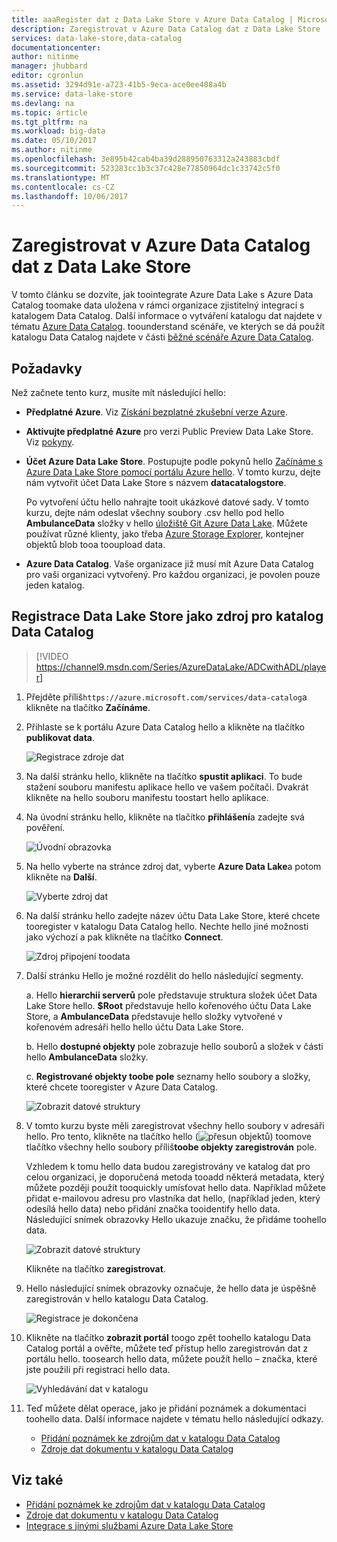 ```yaml
---
title: aaaRegister dat z Data Lake Store v Azure Data Catalog | Microsoft Docs
description: Zaregistrovat v Azure Data Catalog dat z Data Lake Store
services: data-lake-store,data-catalog
documentationcenter: 
author: nitinme
manager: jhubbard
editor: cgronlun
ms.assetid: 3294d91e-a723-41b5-9eca-ace0ee408a4b
ms.service: data-lake-store
ms.devlang: na
ms.topic: article
ms.tgt_pltfrm: na
ms.workload: big-data
ms.date: 05/10/2017
ms.author: nitinme
ms.openlocfilehash: 3e895b42cab4ba39d288950763312a243883cbdf
ms.sourcegitcommit: 523283cc1b3c37c428e77850964dc1c33742c5f0
ms.translationtype: MT
ms.contentlocale: cs-CZ
ms.lasthandoff: 10/06/2017
---
```

# <a name="register-data-from-data-lake-store-in-azure-data-catalog"></a>Zaregistrovat v Azure Data Catalog dat z Data Lake Store
V tomto článku se dozvíte, jak toointegrate Azure Data Lake s Azure Data Catalog toomake data uložena v rámci organizace zjistitelný integrací s katalogem Data Catalog. Další informace o vytváření katalogu dat najdete v tématu [Azure Data Catalog](../data-catalog/data-catalog-what-is-data-catalog.md). toounderstand scénáře, ve kterých se dá použít katalogu Data Catalog najdete v části [běžné scénáře Azure Data Catalog](../data-catalog/data-catalog-common-scenarios.md).

## <a name="prerequisites"></a>Požadavky
Než začnete tento kurz, musíte mít následující hello:

* **Předplatné Azure**. Viz [Získání bezplatné zkušební verze Azure](https://azure.microsoft.com/pricing/free-trial/).
* **Aktivujte předplatné Azure** pro verzi Public Preview Data Lake Store. Viz [pokyny](data-lake-store-get-started-portal.md).
* **Účet Azure Data Lake Store**. Postupujte podle pokynů hello [Začínáme s Azure Data Lake Store pomocí portálu Azure hello](data-lake-store-get-started-portal.md). V tomto kurzu, dejte nám vytvořit účet Data Lake Store s názvem **datacatalogstore**.

    Po vytvoření účtu hello nahrajte tooit ukázkové datové sady. V tomto kurzu, dejte nám odeslat všechny soubory .csv hello pod hello **AmbulanceData** složky v hello [úložiště Git Azure Data Lake](https://github.com/Azure/usql/tree/master/Examples/Samples/Data/AmbulanceData/). Můžete používat různé klienty, jako třeba [Azure Storage Explorer](http://storageexplorer.com/), kontejner objektů blob tooa tooupload data.
* **Azure Data Catalog**. Vaše organizace již musí mít Azure Data Catalog pro vaši organizaci vytvořený. Pro každou organizaci, je povolen pouze jeden katalog.

## <a name="register-data-lake-store-as-a-source-for-data-catalog"></a>Registrace Data Lake Store jako zdroj pro katalog Data Catalog

> [!VIDEO https://channel9.msdn.com/Series/AzureDataLake/ADCwithADL/player]

1. Přejděte příliš`https://azure.microsoft.com/services/data-catalog`a klikněte na tlačítko **Začínáme**.
2. Přihlaste se k portálu Azure Data Catalog hello a klikněte na tlačítko **publikovat data**.

    ![Registrace zdroje dat](./media/data-lake-store-with-data-catalog/register-data-source.png "registrace zdroje dat")
3. Na další stránku hello, klikněte na tlačítko **spustit aplikaci**. To bude stažení souboru manifestu aplikace hello ve vašem počítači. Dvakrát klikněte na hello souboru manifestu toostart hello aplikace.
4. Na úvodní stránku hello, klikněte na tlačítko **přihlášení**a zadejte svá pověření.

    ![Úvodní obrazovka](./media/data-lake-store-with-data-catalog/welcome.screen.png "úvodní obrazovce")
5. Na hello vyberte na stránce zdroj dat, vyberte **Azure Data Lake**a potom klikněte na **Další**.

    ![Vyberte zdroj dat](./media/data-lake-store-with-data-catalog/select-source.png "vyberte zdroj dat")
6. Na další stránku hello zadejte název účtu Data Lake Store, které chcete tooregister v katalogu Data Catalog hello. Nechte hello jiné možnosti jako výchozí a pak klikněte na tlačítko **Connect**.

    ![Zdroj připojení toodata](./media/data-lake-store-with-data-catalog/connect-to-source.png "Connect toodata zdroje")
7. Další stránku Hello je možné rozdělit do hello následující segmenty.

    a. Hello **hierarchii serverů** pole představuje struktura složek účet Data Lake Store hello. **$Root** představuje hello kořenového účtu Data Lake Store, a **AmbulanceData** představuje hello složky vytvořené v kořenovém adresáři hello hello účtu Data Lake Store.

    b. Hello **dostupné objekty** pole zobrazuje hello souborů a složek v části hello **AmbulanceData** složky.

    c. **Registrované objekty toobe pole** seznamy hello soubory a složky, které chcete tooregister v Azure Data Catalog.

    ![Zobrazit datové struktury](./media/data-lake-store-with-data-catalog/view-data-structure.png "zobrazit datové struktury")
8. V tomto kurzu byste měli zaregistrovat všechny hello soubory v adresáři hello. Pro tento, klikněte na tlačítko hello (![přesun objektů](./media/data-lake-store-with-data-catalog/move-objects.png "přesun objektů")) toomove tlačítko všechny hello soubory příliš**toobe objekty zaregistrován** pole.

    Vzhledem k tomu hello data budou zaregistrovány ve katalog dat pro celou organizaci, je doporučená metoda tooadd některá metadata, který můžete později použít tooquickly umísťovat hello data. Například můžete přidat e-mailovou adresu pro vlastníka dat hello, (například jeden, který odesílá hello data) nebo přidání značka tooidentify hello data. Následující snímek obrazovky Hello ukazuje značku, že přidáme toohello data.

    ![Zobrazit datové struktury](./media/data-lake-store-with-data-catalog/view-selected-data-structure.png "zobrazit datové struktury")

    Klikněte na tlačítko **zaregistrovat**.
9. Hello následující snímek obrazovky označuje, že hello data je úspěšně zaregistrován v hello katalogu Data Catalog.

    ![Registrace je dokončena](./media/data-lake-store-with-data-catalog/registration-complete.png "zobrazit datové struktury")
10. Klikněte na tlačítko **zobrazit portál** toogo zpět toohello katalogu Data Catalog portál a ověřte, můžete teď přístup hello zaregistrován dat z portálu hello. toosearch hello data, můžete použít hello – značka, které jste použili při registraci hello data.

     ![Vyhledávání dat v katalogu](./media/data-lake-store-with-data-catalog/search-data-in-catalog.png "vyhledávání dat v katalogu")
11. Teď můžete dělat operace, jako je přidání poznámek a dokumentaci toohello data. Další informace najdete v tématu hello následující odkazy.

    * [Přidání poznámek ke zdrojům dat v katalogu Data Catalog](../data-catalog/data-catalog-how-to-annotate.md)
    * [Zdroje dat dokumentu v katalogu Data Catalog](../data-catalog/data-catalog-how-to-documentation.md)

## <a name="see-also"></a>Viz také
* [Přidání poznámek ke zdrojům dat v katalogu Data Catalog](../data-catalog/data-catalog-how-to-annotate.md)
* [Zdroje dat dokumentu v katalogu Data Catalog](../data-catalog/data-catalog-how-to-documentation.md)
* [Integrace s jinými službami Azure Data Lake Store](data-lake-store-integrate-with-other-services.md)

